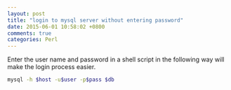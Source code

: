 ```yaml
---
layout: post
title: "login to mysql server without entering password"
date: 2015-06-01 10:58:02 +0800
comments: true
categories: Perl
---
```

Enter the user name and password in a shell script in the following way will make the login process easier.

```bash
mysql -h $host -u$user -p$pass $db
```

